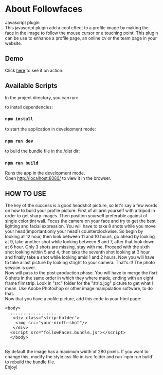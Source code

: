 # About Followfaces
Javascript plugin
<br/>
This javascript plugin add a cool effect to a profile image by making the face in the image to follow the mouse cursor or a touching point. This plugin can be use to enhance a profile page, an online cv or the team page in your website.

## Demo
Click [here](https://www.bancomail.com/en/about/team) to see it on action.

## Available Scripts

In the project directory, you can run:

to install dependencies:
### `npm install`

to start the application in development mode:
### `npm run dev`

to build the bundle file in the /dist dir:
### `npm run build`

Runs the app in the development mode.<br />
Open [http://localhost:8080/](http://localhost:8080/) to view it in the browser.



## HOW TO USE
The key of the success is a good headshot picture, so let's say a few words on how to build your profile picture.
First of all arm yourself with a tripod in order to get sharp images. Then position yourself preferable against of single color tint wall. Focus the camera on your face and try to get the best lighting and facial expression. You will have to take 8 shots while you move your head(important:only your head!) counterclockwise. So begin by looking at 12 hour, then look between 11 and 10 hours, go ahead by looking at 9, take another shot while looking between 8 and 7, after that look down at 6 hour. Only 3 shots are missing, stay with me. Proceed with the sixth shot looking within 5 and 4, then take the seventh shot looking at 3 hour and finally take a shot while looking amid 1 and 2 hours. Now you will have to take a last picture by looking stright to your camera. That's it! The photo session is over.
<br/>
Now will pass to the post-production phase. You will have to merge the fisrt 8 shots in the same order in which they where made, ending with an eight frame filmstrip. Look in "src" folder for the "strip.jpg" picture to get what I mean. Use Adobe Photoshop or other image manipulation software, to do that.
<br/>
Now that you have a pofile picture, add this code to your html page:
<div class="highlight highlight-text-html-basic">
  <pre>&lt;<span class="pl-ent">body</span>&gt;
  ..................
  &nbsp;&lt;<span class="pl-ent">div</span> class="strip-holder"&gt;
  &nbsp;&nbsp;&lt;<span class="pl-ent">img</span> <span class="pl-e">src</span>="your-ninth-shot"/&gt;
  &nbsp;&lt;/<span class="pl-ent">div</span>&gt;
  &lt;<span class="pl-ent">script <span class="pl-e">src</span>="followFaces.bundle.js"</span>&gt;&lt;/<span class="pl-ent">script</span>&gt;
  &lt;/<span class="pl-ent">body</span>&gt;
  </pre>
</div>
By default the image has a maximum width of 280 pixels. If you want to change this, modify the style.css file in /src folder and run `npm run build` to rebuild the bundle file.
<br/>
Enjoy!


